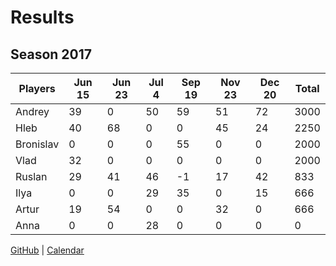 # Results

## Season 2017

| Players | Jun 15 | Jun 23 | Jul 4 | Sep 19 | Nov 23 | Dec 20 | Total | 
| --- | --- | --- | --- | --- | --- | --- | --- | 
| Andrey | 39 | 0 | 50 | 59 | 51 | 72 | 3000 | 
| Hleb | 40 | 68 | 0 | 0 | 45 | 24 | 2250 | 
| Bronislav | 0 | 0 | 0 | 55 | 0 | 0 | 2000 | 
| Vlad | 32 | 0 | 0 | 0 | 0 | 0 | 2000 | 
| Ruslan | 29 | 41 | 46 | -1 | 17 | 42 | 833 | 
| Ilya | 0 | 0 | 29 | 35 | 0 | 15 | 666 | 
| Artur | 19 | 54 | 0 | 0 | 32 | 0 | 666 | 
| Anna | 0 | 0 | 28 | 0 | 0 | 0 | 0 | 


 [GitHub](https://github.com/IRus/eclipse-board-game) | [Calendar](https://irus.github.io/eclipse-board-game/calendar.ics)